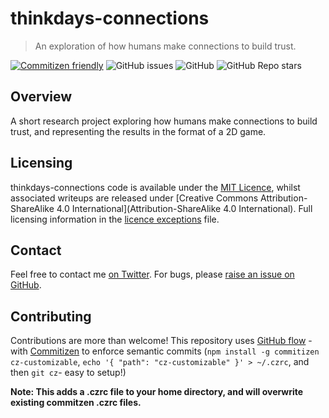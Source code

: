 # thinkdays-connections
> An exploration of how humans make connections to build trust.

[![Commitizen friendly](https://img.shields.io/badge/commitizen-friendly-brightgreen.svg)](http://commitizen.github.io/cz-cli/)
![GitHub issues](https://img.shields.io/github/issues/Sealjay/thinkdays-connections)
![GitHub](https://img.shields.io/github/license/Sealjay/thinkdays-connections)
![GitHub Repo stars](https://img.shields.io/github/stars/Sealjay/thinkdays-connections?style=social)

## Overview
A short research project exploring how humans make connections to build trust, and representing the results in the format of a 2D game.


## Licensing
thinkdays-connections code is available under the [MIT Licence](./LICENCE), whilst associated writeups are released under [Creative Commons Attribution-ShareAlike 4.0 International](Attribution-ShareAlike 4.0 International). Full licensing information in the [licence exceptions](./LICENCE-EXCEPTIONS.md) file.

## Contact
Feel free to contact me [on Twitter](https://twitter.com/sealjay_clj). For bugs, please [raise an issue on GitHub](https://github.com/Sealjay/thinkdays-connections/issue).

## Contributing
Contributions are more than welcome! This repository uses [GitHub flow](https://guides.github.com/introduction/flow/) - with [Commitizen](https://github.com/commitizen/cz-cli#making-your-repo-commitizen-friendly) to enforce semantic commits (`npm install -g commitizen cz-customizable`, `echo '{ "path": "cz-customizable" }' > ~/.czrc`, and then `git cz`- easy to setup!)

**Note: This adds a .czrc file to your home directory, and will overwrite existing commitzen .czrc files.**